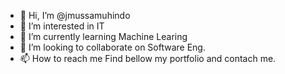 - 👋 Hi, I’m @jmussamuhindo
- 👀 I’m interested in IT
- 🌱 I’m currently learning Machine Learing
- 💞️ I’m looking to collaborate on Software Eng.
- 📫 How to reach me Find bellow my portfolio and contach me.

<!---
jmussamuhindo/jmussamuhindo is a ✨ special ✨ repository because its `README.md` (this file) appears on your GitHub profile.
You can click the Preview link to take a look at your changes.
--->
